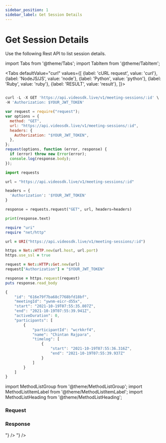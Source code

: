 ```yaml
---
sidebar_position: 1
sidebar_label: Get Session Details
---
```


# Get Session Details

Use the following Rest API to list session details.

import Tabs from '@theme/Tabs';
import TabItem from '@theme/TabItem';

<Tabs
defaultValue="curl"
values={[
{label: 'cURL request', value: 'curl'},
{label: 'NodeJS/JS', value: 'node'},
{label: 'Python', value: 'python'},
{label: 'Ruby', value: 'ruby'},
{label: 'RESULT', value: 'result'},
]}>
<TabItem value="curl">

```js

curl -L -X GET 'https://api.videosdk.live/v1/meeting-sessions/:id' \
-H 'Authorization: $YOUR_JWT_TOKEN'

```

</TabItem>
<TabItem value="node">

```js
var request = require("request");
var options = {
  method: "GET",
  url: "https://api.videosdk.live/v1/meeting-sessions/:id",
  headers: {
    Authorization: "$YOUR_JWT_TOKEN",
  },
};
request(options, function (error, response) {
  if (error) throw new Error(error);
  console.log(response.body);
});
```

</TabItem>
<TabItem value="python">

```python
import requests

url = "https://api.videosdk.live/v1/meeting-sessions/:id"

headers = {
  'Authorization': '$YOUR_JWT_TOKEN'
}

response = requests.request("GET", url, headers=headers)

print(response.text)

```

</TabItem>
<TabItem value="ruby">

```ruby
require "uri"
require "net/http"

url = URI("https://api.videosdk.live/v1/meeting-sessions/:id")

https = Net::HTTP.new(url.host, url.port)
https.use_ssl = true

request = Net::HTTP::Get.new(url)
request["Authorization"] = "$YOUR_JWT_TOKEN"

response = https.request(request)
puts response.read_body

```

</TabItem>
<TabItem value="result">

```js
{
    "id": "616e79f7ba68c7768bfd18bf",
    "meetingId": "ywnm-eicr-d55x",
    "start": "2021-10-19T07:55:35.807Z",
    "end": "2021-10-19T07:55:39.941Z",
    "activeDuration": 0,
    "participants": [
        {
            "participantId": "wcrkkrf4",
            "name": "Chintan Rajpara",
            "timelog": [
                {
                    "start": "2021-10-19T07:55:36.316Z",
                    "end": "2021-10-19T07:55:39.937Z"
                }
            ]
        }
    ]
}
```

</TabItem>
</Tabs>

import MethodListGroup from '@theme/MethodListGroup';
import MethodListItemLabel from '@theme/MethodListItemLabel';
import MethodListHeading from '@theme/MethodListHeading';

### Request

<MethodListGroup>
    <MethodListGroup>
      <MethodListHeading heading="Path Parameters" />
      <MethodListItemLabel name="id" option={"optional"} type={"string"} />
    </MethodListGroup>
</MethodListGroup>

### Response

<MethodListGroup>
  <MethodListItemLabel name="__response"  type={"object"} >
    <MethodListGroup>
    <MethodListHeading heading="Properties" />
          <MethodListItemLabel name="id"  type={"string"} />
          <MethodListItemLabel name="meetingId"  type={"string"} />
          <MethodListItemLabel name="start"  type={"date"} />
          <MethodListItemLabel name="end"  type={"date"} />
          <MethodListItemLabel name="activeDuration" type={"number"} >
          <MethodListItemLabel name="participants" type={"Array<object>"} />
            <MethodListGroup>
              <MethodListItemLabel name="participantId"  type={"string"} />
              <MethodListItemLabel name="name"  type={"string"} />
               <MethodListItemLabel name="timelog" type={"Array<object>"} />
               <MethodListGroup>
                    <MethodListItemLabel name="start"  type={"date"} />
                    <MethodListItemLabel name="end"  type={"date"} />
                </MethodListGroup>
            </MethodListGroup>
          </MethodListItemLabel>
    </MethodListGroup>
  </MethodListItemLabel>
</MethodListGroup>
